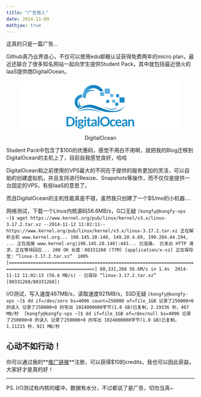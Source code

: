 ```yaml
---
title: "广告慎入"
date: 2014-11-09
mathjax: true
---
```


这真的只是一篇广告...

<!--more--> Github真乃业界良心，不仅可以使用edu邮箱认证获得免费两年的micro plan，最近还联合了很多知名网站一起向学生提供Student Pack，其中就包括最近很火的IaaS提供商DigitalOcean。

<figure style="text-align: center;">
  <img src="/assets/images/logo-digitalocean-1ef0424a297748e3bf744992c123db7b.jpg" alt="DigitalOcean" />
  <figcaption>DigitalOcean</figcaption>
</figure>

Student Pack中包含了$100的优惠码，感觉不用白不用啊，就把我的Blog迁移到DigitalOcean的主机上了，目前自我感觉良好，哈哈

DigitalOcean和之前使用的VPS最大的不同在于提供的服务更加的灵活，可以自助的创建虚拟机，并且支持进行Resize、Snapshots等操作，而不仅仅是提供一台固定的VPS，有些IaaS的意思了。

而且DigitalOcean的主机性能真是不错，虽然我只创建了一个$5/mo的小机器....

网络测试，下载一个Linux内核源码56.6MB/s，G口无疑 `[kongfy@kongfy-vps ~]$ wget https://www.kernel.org/pub/linux/kernel/v3.x/linux-3.17.2.tar.xz --2014-11-12 11:02:11-- https://www.kernel.org/pub/linux/kernel/v3.x/linux-3.17.2.tar.xz 正在解析主机 www.kernel.org... 198.145.20.140, 149.20.4.69, 199.204.44.194, ... 正在连接 www.kernel.org|198.145.20.140|:443... 已连接。 已发出 HTTP 请求，正在等待回应... 200 OK 长度：80331268 (77M) [application/x-xz] 正在保存至: “linux-3.17.2.tar.xz”  100%[=====================================================================================================>] 80,331,268 56.6M/s in 1.4s  2014-11-12 11:02:13 (56.6 MB/s) - 已保存 “linux-3.17.2.tar.xz” [80331268/80331268])`

I/O测试，写入速度467MB/s，读取速度921MB/s，SSD无疑 `[kongfy@kongfy-vps ~]$ dd if=/dev/zero bs=4096 count=250000 of=file_1GB 记录了250000+0 的读入 记录了250000+0 的写出 1024000000字节(1.0 GB)已复制，2.19336 秒，467 MB/秒  [kongfy@kongfy-vps ~]$ dd if=file_1GB of=/dev/null bs=4096 记录了250000+0 的读入 记录了250000+0 的写出 1024000000字节(1.0 GB)已复制，1.11215 秒，921 MB/秒`

## 心动不如行动！

你可以通过我的**[推广链接](https://www.digitalocean.com/?refcode=12b0d4e80ee5 "digitalocean")**注册，可以获得$10的credits，我也可以因此获益，大家好才是真的好！

* * *

PS. I/O测试有内核的缓冲，数据有水分，不过都说了是广告，切勿当真~
